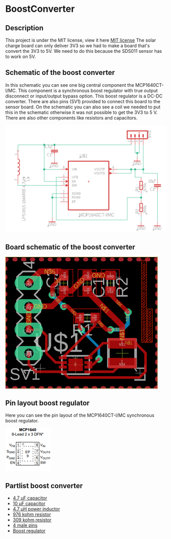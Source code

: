 # BoostConverter

## Description

This project is under the MIT license, view it here [MIT license](license.md)
The solar charge board can only deliver 3V3 so we had to make a board that's convert the 3V3 to 5V. We need to do this because the SDS011 sensor has to work on 5V.

## Schematic of the boost converter

In this schematic you can see one big central component the MCP1640CT-I/MC. This component is a synchronous boost regulator with true output disconnect or input/output bypass option. This boost regulator is a DC-DC converter. There are also pins (SV1) provided to connect this board to the sensor board. On the schematic you can also see a coil we needed to put this in the schematic otherwise it was not possible to get the 3V3 to 5 V. There are also other components like resistors and capacitors.

![schematic boost converter](/img/shematicBoostConverter.png)

## Board schematic of the boost converter

![board boost converter](/img/boardBoostConverter.png)

## Pin layout boost regulator

Here you can see the pin layout of the MCP1640CT-I/MC synchronous boost regulator.

![board boost converter](/img/boostRegulatorPins.png)

## Partlist boost converter

* [4.7 µF capacitor](https://be.farnell.com/taiyo-yuden/lmk107bj475ka-t/cap-4-7-f-10v-10-x5r-0603/dp/2112745?ost=2112745&ddkey=https%3Anl-BE%2FElement14_Belgium%2Fsearch)
* [10 µF capacitor](https://be.farnell.com/murata/grm188c81c106ma73d/cap-10-f-16v-20-x6s-0603/dp/2470486?ost=2470486&ddkey=https%3Anl-BE%2FElement14_Belgium%2Fsearch)
* [4.7 µH power inductor](https://be.farnell.com/coilcraft/lps4018-472mrb/inductor-4-7uh-20-1-3a-shld-smd/dp/2408103?st=4.7%20%C2%B5H%20inductor)
* [976 kohm resistor](https://be.farnell.com/multicomp/mcwr06x9763ftl/res-976k-1-0-1w-0603-thick-film/dp/2694973?ost=2694973&ddkey=https%3Anl-BE%2FElement14_Belgium%2Fsearch)
* [309 kohm resistor](https://be.farnell.com/vishay/crcw0603309kfkea/res-309k-1-0-1w-0603-thick-film/dp/2138544?st=2138544)
* [4 male pins](https://be.farnell.com/amp-te-connectivity/826629-4/header-1row-4way/dp/3418303?ost=3418303&ddkey=https%3Anl-BE%2FElement14_Belgium%2Fsearch)
* [Boost regulator](https://www.digikey.be/products/nl?keywords=MCP1640CT-I%2FMCCT-ND)
